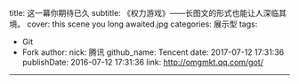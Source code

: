 title: 这一幕你期待已久
subtitle: 《权力游戏》——长图文的形式也能让人深临其境。
cover: this scene you long awaited.jpg
categories: 展示型
tags:
  - Git
  - Fork
author:
  nick: 腾讯
  github_name: Tencent
date: 2017-07-12 17:31:36
publishDate: 2016-07-12 17:31:36
link: http://omgmkt.qq.com/got/
---
